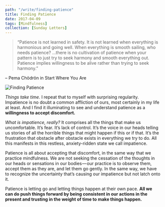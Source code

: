```yaml
---
path: "/write/finding-patience"
title: Finding Patience
date: 2017-04-09
tags: [Mindfulness]
collection: [Sunday Letters]
---
```


> “Patience is not learned in safety. It is not learned when everything is harmonious and going well. When everything is smooth sailing, who needs patience? …there is no cultivation of patience when your pattern is to just try to seek harmony and smooth everything out. Patience implies willingness to be alive rather than trying to seek harmony.”

– Pema Chödrön in Start Where You Are

![Finding Patience](./img/april-9-fb.jpg)

*Things take time.* I repeat that to myself with surprising regularity. Impatience is no doubt a common affliction of ours, most certainly in my life at least. And I find it illuminating to see and understand patience as a **willingness to accept discomfort.**

*What is impatience, really?* It comprises all the things that make us uncomfortable. It’s fear. It’s lack of control. It’s the voice in our heads telling us stories of all the horrible things that might happen if this or if that. It’s the frustration that obstacle after obstacle exists in everything we try to do. All this manifests in this restless, anxiety-ridden state we call impatience.

Patience is all about accepting that discomfort, in the same way that we practice mindfulness. We are not seeking the cessation of the thoughts in our heads or sensations in our bodies — our practice is to observe them, accept them as they are, and let them go gently. In the same way, we have to recognize the uncertainty that’s causing our impatience but not latch onto it.

Patience is letting go and letting things happen at their own pace. **All we can do push things forward by being consistent in our actions in the present and trusting in the weight of time to make things happen.**